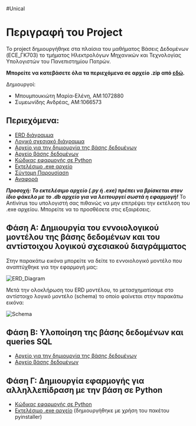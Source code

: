 #Unical
# Περιγραφή του Project
Το project δημιουργήθηκε στα πλαίσια του μαθήματος Βάσεις Δεδομένων (ECE_ΓK703) το τμήματος Ηλεκτρολόγων Μηχανικών και Τεχνολογίας Υπολογιστών του Πανεπιστημίου Πατρών.


**Μπορείτε να κατεβάσετε όλα τα περιεχόμενα σε αρχείο .zip από [εδώ](https://github.com/symeona17/ECE_UPatras-Databases-Unical).**

Δημιουργοί:
- Μπουμπουκιώτη Μαρία-Ελένη, ΑΜ:1072880
- Συμεωνίδης Ανδρέας, ΑΜ:1066573

## Περιεχόμενα:
- [ERD διάγραμμα](Gallery_img.png)
- [Λογικό σχεσιακό διάγραμμα](DB_Schema.png)
- [Αρχείο για την δημιουργία της βάσης δεδομένων](project1.db.sql)
- [Αρχείο βάσης δεδομένων](project1.db)
- [Κώδικας εφαρμογής σε Python](program.py)
- [Εκτελέσιμο .exe αρχείο](program.exe)
- [Σύντομη Παρουσίαση]()
- [Αναφορά]()

***Προσοχή: Το εκτελέσιμο αρχείο (.py ή .exe) πρέπει να βρίσκεται στον ίδιο φάκελο με το .db αρχείο για να λειτουργεί σωστά η εφαρμογή!***
Το Antivirus του υπολογιστή σας πιθανώς να μην επιτρέψει την εκτέλεση του .exe αρχείου. Μπορείτε να το προσθέσετε στις εξαιρέσεις.

## Φάση Α: Δημιουργία του εννοιολογικού μοντέλου της βάσης δεδομένων και του αντίστοιχου λογικού σχεσιακού διαγράμματος

Στην παρακάτω εικόνα μπορείτε να δείτε το εννοιολογικό μοντέλο που αναπτύχθηκε για την εφαρμογή μας:

![ERD_Diagram]() 

Μετά την ολοκλήρωση του ERD μοντέλου, το μετασχηματίσαμε στο αντίστοιχο λογικό μοντέλο (schema) το οποίο φαίνεται στην παρακάτω εικόνα:

![Schema]()

## Φάση Β: Υλοποίηση της βάσης δεδομένων και queries SQL

- [Αρχείο για την δημιουργία της βάσης δεδομένων](project1.db.sql)
- [Αρχείο βάσης δεδομένων](project1.db)

## Φάση Γ: Δημιουργία εφαρμογής για αλληλλεπίδραση με την βάση σε Python

- [Κώδικας εφαρμογής σε Python](program.py)
- [Εκτελέσιμο .exe αρχείο](program.exe) (δημιουργήθηκε με χρήση του πακέτου pyinstaller)
